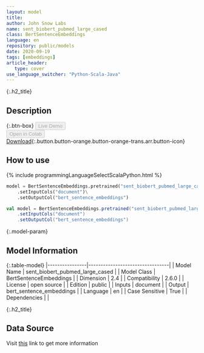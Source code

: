```yaml
---
layout: model
title: 
author: John Snow Labs
name: sent_biobert_pubmed_large_cased
class: BertSentenceEmbeddings
language: en
repository: public/models
date: 2020-09-19
tags: [embeddings]
article_header:
   type: cover
use_language_switcher: "Python-Scala-Java"
---
```


{:.h2_title}
## Description 




{:.btn-box}
<button class="button button-orange" disabled>Live Demo</button><br/><button class="button button-orange" disabled>Open in Colab</button><br/>[Download](https://s3.amazonaws.com/auxdata.johnsnowlabs.com/public/models/sent_biobert_pubmed_large_cased_en_2.6.0_2.4_1600531709085.zip){:.button.button-orange.button-orange-trans.arr.button-icon}<br/>

## How to use 
<div class="tabs-box" markdown="1">

{% include programmingLanguageSelectScalaPython.html %}

```python
model = BertSentenceEmbeddings.pretrained("sent_biobert_pubmed_large_cased","en","public/models")\
	.setInputCols("document")\
	.setOutputCol("bert_sentence_embeddings")
```

```scala
val model = BertSentenceEmbeddings.pretrained("sent_biobert_pubmed_large_cased","en","public/models")
	.setInputCols("document")
	.setOutputCol("bert_sentence_embeddings")
```
</div>



{:.model-param}
## Model Information
{:.table-model}
|----------------|---------------------------------|
| Model Name     | sent_biobert_pubmed_large_cased |
| Model Class    | BertSentenceEmbeddings          |
| Dimension      | 2.4                             |
| Compatibility  | 2.6.0                           |
| License        | open source                     |
| Edition        | public                          |
| Inputs         | document                        |
| Output         | bert_sentence_embeddings        |
| Language       | en                              |
| Case Sensitive | True                            |
| Dependencies   |                                 |




{:.h2_title}
## Data Source
  
Visit [this](https://github.com/JohnSnowLabs/spark-nlp/blob/master/src/main/scala/com/johnsnowlabs/nlp/embeddings/BertSentenceEmbeddings.scala) link to get more information

